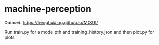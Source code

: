 # machine-perception
Dataset:
https://henghuiding.github.io/MOSE/

Run train.py for a model.pth and training_history.json and then plot.py for plots